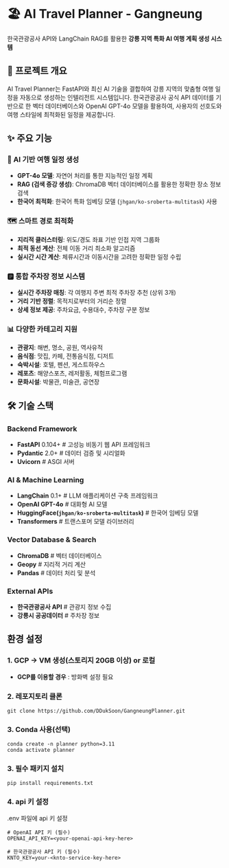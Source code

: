 # 🏖️ AI Travel Planner - Gangneung

한국관광공사 API와 LangChain RAG를 활용한 **강릉 지역 특화 AI 여행 계획 생성 시스템**

## 🎯 프로젝트 개요

AI Travel Planner는 FastAPI와 최신 AI 기술을 결합하여 강릉 지역의 맞춤형 여행 일정을 자동으로 생성하는 인텔리전트 시스템입니다. 한국관광공사 공식 API 데이터를 기반으로 한 벡터 데이터베이스와 OpenAI GPT-4o 모델을 활용하여, 사용자의 선호도와 여행 스타일에 최적화된 일정을 제공합니다.

## ✨ 주요 기능

### 🤖 AI 기반 여행 일정 생성
- **GPT-4o 모델**: 자연어 처리를 통한 지능적인 일정 계획
- **RAG (검색 증강 생성)**: ChromaDB 벡터 데이터베이스를 활용한 정확한 장소 정보 검색
- **한국어 최적화**: 한국어 특화 임베딩 모델 (`jhgan/ko-sroberta-multitask`) 사용

### 🗺️ 스마트 경로 최적화
- **지리적 클러스터링**: 위도/경도 좌표 기반 인접 지역 그룹화
- **최적 동선 계산**: 전체 이동 거리 최소화 알고리즘
- **실시간 시간 계산**: 체류시간과 이동시간을 고려한 정확한 일정 수립

### 🅿️ 통합 주차장 정보 시스템
- **실시간 주차장 매칭**: 각 여행지 주변 최적 주차장 추천 (상위 3개)
- **거리 기반 정렬**: 목적지로부터의 거리순 정렬
- **상세 정보 제공**: 주차요금, 수용대수, 주차장 구분 정보

### 📊 다양한 카테고리 지원
- **관광지**: 해변, 명소, 공원, 역사유적
- **음식점**: 맛집, 카페, 전통음식점, 디저트
- **숙박시설**: 호텔, 펜션, 게스트하우스
- **레포츠**: 해양스포츠, 레저활동, 체험프로그램
- **문화시설**: 박물관, 미술관, 공연장

## 🛠 기술 스택

### Backend Framework

- **FastAPI** 0.104+ # 고성능 비동기 웹 API 프레임워크
- **Pydantic** 2.0+ # 데이터 검증 및 시리얼화
- **Uvicorn** # ASGI 서버

### AI & Machine Learning

- **LangChain** 0.1+ # LLM 애플리케이션 구축 프레임워크
- **OpenAI GPT-4o** # 대화형 AI 모델
- **HuggingFace(`jhgan/ko-sroberta-multitask`)** # 한국어 임베딩 모델
- **Transformers** # 트랜스포머 모델 라이브러리

### Vector Database & Search

- **ChromaDB** # 벡터 데이터베이스
- **Geopy** # 지리적 거리 계산
- **Pandas** # 데이터 처리 및 분석

### External APIs

- **한국관광공사 API** # 관광지 정보 수집
- **강릉시 공공데이터** # 주차장 정보


## 환경 설정
### 1. GCP -> VM 생성(스토리지 20GB 이상) or 로컬 
- **GCP를 이용할 경우** : 방화벽 설정 필요
  
### 2. 레포지토리 클론

```
git clone https://github.com/DDukSoon/GangneungPlanner.git
```

### 3. Conda 사용(선택)

```
conda create -n planner python=3.11
conda activate planner
```

### 3. 필수 패키지 설치

```
pip install requirements.txt
```

### 4. api 키 설정

.env 파일에 api 키 설정 
```
# OpenAI API 키 (필수)
OPENAI_API_KEY=<your-openai-api-key-here>

# 한국관광공사 API 키 (필수)
KNTO_KEY=your-<knto-service-key-here>
```
